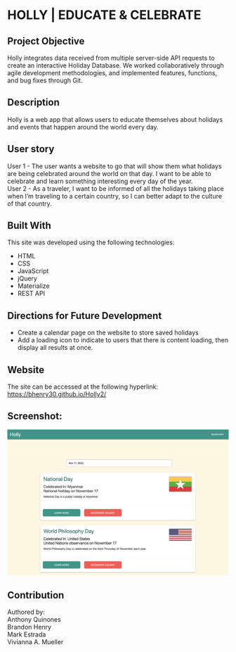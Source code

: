 # HOLLY | EDUCATE & CELEBRATE  
 
## Project Objective  
Holly integrates data received from multiple server-side API requests to create an interactive Holiday Database. We worked collaboratively through agile development methodologies, and implemented features, functions, and bug fixes through Git.   
## Description  
Holly is a web app that allows users to educate themselves about holidays and events that happen around the world every day.  
## User story  
User 1 - The user wants a website to go that will show them what holidays are being celebrated around the world on that day. I want to be able to celebrate and learn something interesting every day of the year.  
User 2 - As a traveler, I want to be informed of all the holidays taking place when I’m traveling to a certain country, so I can better adapt to the culture of that country.  
## Built With  
This site was developed using the following technologies:  
* HTML  
* CSS
* JavaScript
* jQuery
* Materialize 
* REST API  
## Directions for Future Development  
* Create a calendar page on the website to store saved holidays  
* Add a loading icon to indicate to users that there is content loading, then display all results at once.
## Website  
The site can be accessed at the following hyperlink:  
https://bhenry30.github.io/Holly2/  
## Screenshot:  
![HOLLY | EDUCATE & CELEBRATE ](./assets/images/hollyV2.png) 
## Contribution  
Authored by:    
Anthony Quinones  
Brandon Henry  
Mark Estrada  
Vivianna A. Mueller  
